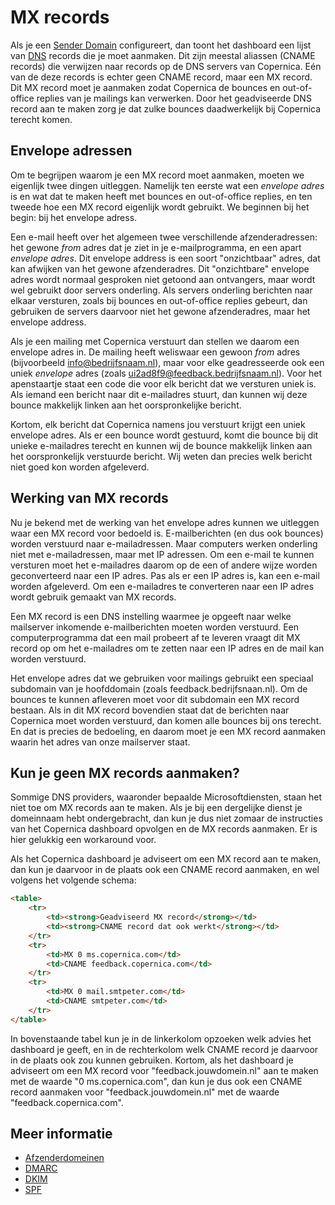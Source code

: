 # MX records

Als je een [Sender Domain](./sender-domains.md) configureert, dan toont het 
dashboard een lijst van [DNS](./dns.md) records die je moet aanmaken. Dit zijn 
meestal aliassen (CNAME records) die verwijzen naar records op de DNS servers 
van Copernica. Eén van de deze records is echter geen CNAME record, maar een MX 
record. Dit MX record moet je aanmaken zodat Copernica de bounces en out-of-office 
replies van je mailings kan verwerken. Door het geadviseerde DNS record aan te 
maken zorg je dat zulke bounces daadwerkelijk bij Copernica terecht komen.


## Envelope adressen

Om te begrijpen waarom je een MX record moet aanmaken, moeten we eigenlijk twee
dingen uitleggen. Namelijk ten eerste wat een *envelope adres* is en wat dat te 
maken heeft met bounces en out-of-office replies, en ten tweede hoe een MX
record eigenlijk wordt gebruikt. We beginnen bij het begin: bij het envelope adress.

Een e-mail heeft over het algemeen twee verschillende afzenderadressen: het 
gewone *from* adres dat je ziet in je e-mailprogramma, en een apart *envelope 
adres*. Dit envelope address is een soort "onzichtbaar" adres, dat kan afwijken 
van het gewone afzenderadres. Dit "onzichtbare" envelope adres wordt normaal 
gesproken niet getoond aan ontvangers, maar wordt wel gebruikt door servers 
onderling. Als servers onderling berichten naar elkaar versturen, zoals bij
bounces en out-of-office replies gebeurt, dan gebruiken de servers daarvoor niet 
het gewone afzenderadres, maar het envelope address. 

Als je een mailing met Copernica verstuurt dan stellen we daarom een envelope 
adres in. De mailing heeft weliswaar een gewoon *from* adres (bijvoorbeeld
info@bedrijfsnaam.nl), maar voor elke geadresseerde ook een uniek *envelope*
adres (zoals ui2ad8f9@feedback.bedrijfsnaam.nl). Voor het apenstaartje staat 
een code die voor elk bericht dat we versturen uniek is. Als iemand een bericht
naar dit e-mailadres stuurt, dan kunnen wij deze bounce makkelijk linken aan
het oorspronkelijke bericht.

Kortom, elk bericht dat Copernica namens jou verstuurt krijgt een uniek envelope
adres. Als er een bounce wordt gestuurd, komt die bounce bij dit unieke e-mailadres
terecht en kunnen wij de bounce makkelijk linken aan het oorspronkelijk verstuurde
bericht. Wij weten dan precies welk bericht niet goed kon worden afgeleverd. 


## Werking van MX records

Nu je bekend met de werking van het envelope adres kunnen we uitleggen waar een
MX record voor bedoeld is. E-mailberichten (en dus ook bounces) worden verstuurd
naar e-mailadressen. Maar computers werken onderling niet met e-mailadressen,
maar met IP adressen. Om een e-mail te kunnen versturen moet het e-mailadres
daarom op de een of andere wijze worden geconverteerd naar een IP adres. Pas als
er een IP adres is, kan een e-mail worden afgeleverd. Om een e-mailadres
te converteren naar een IP adres wordt gebruik gemaakt van MX records.

Een MX record is een DNS instelling waarmee je opgeeft naar welke mailserver
inkomende e-mailberichten moeten worden verstuurd. Een computerprogramma dat
een mail probeert af te leveren vraagt dit MX record op om het e-mailadres
om te zetten naar een IP adres en de mail kan worden verstuurd. 

Het envelope adres dat we gebruiken voor mailings gebruikt een speciaal subdomain
van je hoofddomain (zoals feedback.bedrijfsnaan.nl). Om de bounces te kunnen 
afleveren moet voor dit subdomain een MX record bestaan. Als in dit MX record 
bovendien staat dat de berichten naar Copernica moet worden verstuurd, dan komen 
alle bounces bij ons terecht. En dat is precies de bedoeling, en daarom moet
je een MX record aanmaken waarin het adres van onze mailserver staat.


## Kun je geen MX records aanmaken?

Sommige DNS providers, waaronder bepaalde Microsoftdiensten, staan het niet toe 
om MX records aan te maken. Als je bij een dergelijke dienst je domeinnaam
hebt ondergebracht, dan kun je dus niet zomaar de instructies van het Copernica
dashboard opvolgen en de MX records aanmaken. Er is hier gelukkig een 
workaround voor.

Als het Copernica dashboard je adviseert om een MX record aan te maken, dan
kun je daarvoor in de plaats ook een CNAME record aanmaken, en wel volgens het
volgende schema:

```html
<table>
    <tr>
        <td><strong>Geadviseerd MX record</strong></td>
        <td><strong>CNAME record dat ook werkt</strong></td>
    </tr>
    <tr>
        <td>MX 0 ms.copernica.com</td>
        <td>CNAME feedback.copernica.com</td>
    </tr>
    <tr>
        <td>MX 0 mail.smtpeter.com</td>
        <td>CNAME smtpeter.com</td>
    </tr>
</table>
```

In bovenstaande tabel kun je in de linkerkolom opzoeken welk advies het dashboard
je geeft, en in de rechterkolom welk CNAME record je daarvoor in de plaats ook
zou kunnen gebruiken. Kortom, als het dashboard je adviseert om een MX record 
voor "feedback.jouwdomein.nl" aan te maken met de waarde "0 ms.copernica.com",
dan kun je dus ook een CNAME record aanmaken voor "feedback.jouwdomein.nl" met
de waarde "feedback.copernica.com".

## Meer informatie

* [Afzenderdomeinen](./sender-domains)
* [DMARC](./dmarc)
* [DKIM](./dkim)
* [SPF](./spf)
